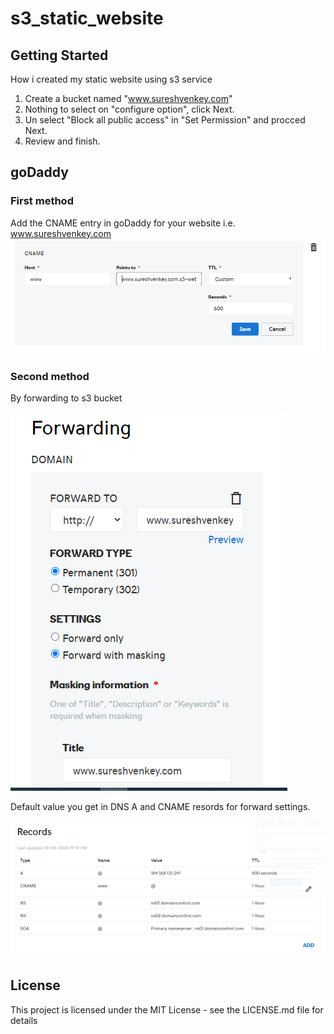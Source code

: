 # s3_static_website
## Getting Started
How i created my static website using s3 service  
1. Create a bucket named "www.sureshvenkey.com"  
2. Nothing to select on "configure option", click Next.    
3. Un select "Block all public access" in "Set Permission"  and procced Next.  
4. Review and finish.

## goDaddy 
### First method
Add the CNAME entry in goDaddy for your website i.e. www.sureshvenkey.com
![Image of Yaktocat](https://github.com/sureshvenkey/s3_static_website/blob/master/s3_setting_in_dodaddy.PNG)

### Second method
By forwarding to s3 bucket 

![Image of Yaktocat](https://github.com/sureshvenkey/s3_static_website/blob/master/forwarding_settings.PNG)

Default value you get in DNS A and CNAME resords for forward settings.

![Image of Yaktocat](https://github.com/sureshvenkey/s3_static_website/blob/master/default_value_comes_while_forwarding.PNG)

## License
This project is licensed under the MIT License - see the LICENSE.md file for details
